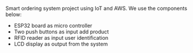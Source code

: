 Smart ordering system project using IoT and AWS.
We use the components below:
- ESP32 board as micro controller
- Two push buttons as input add product
- RFID reader as input user identification
- LCD display as output from the system